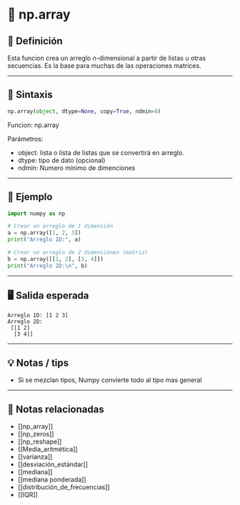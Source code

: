 # 📘 np.array


## 🧠 Definición
Esta funcion crea un arreglo n-dimensional a partir de listas u otras secuencias. Es la base para muchas de las operaciones matrices. 

---

## 🔧 Sintaxis
```python
np.array(object, dtype=None, copy=True, ndmin=0)
```

Funcion:
np.array

Parámetros:
- object: lista o lista de listas que se convertirá en arreglo.
- dtype: tipo de dato (opcional)
- ndmin: Numero minimo de dimenciones

---

## 🧪 Ejemplo
```python
import numpy as np

# Crear un arreglo de 1 dimensión
a = np.array([1, 2, 3])
print("Arreglo 1D:", a)

# Crear un arreglo de 2 dimensiones (matriz)
b = np.array([[1, 2], [3, 4]])
print("Arreglo 2D:\n", b)
```

---

## 🖥️ Salida esperada
```text
Arreglo 1D: [1 2 3]
Arreglo 2D:
 [[1 2]
  [3 4]]
```

---

## 💡 Notas / tips

- Si se mezclan tipos, Numpy convierte todo al tipo mas general

---

## 🔁 Notas relacionadas
- [[np_array]]
- [[np_zeros]]
- [[np_reshape]]
- [[Media_aritmética]]
- [[varianza]]
- [[desviación_estándar]]
- [[mediana]]
- [[mediana ponderada]]
- [[distribución_de_frecuencias]]
- [[IQR]]
